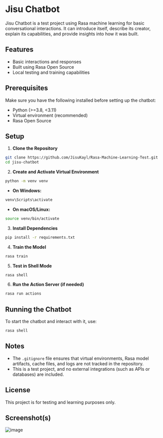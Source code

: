 # Jisu Chatbot

Jisu Chatbot is a test project using Rasa machine learning for basic conversational interactions. It can introduce itself, describe its creator, explain its capabilities, and provide insights into how it was built.

## Features
- Basic interactions and responses
- Built using Rasa Open Source
- Local testing and training capabilities

## Prerequisites
Make sure you have the following installed before setting up the chatbot:
- Python (>=3.8, <3.11)
- Virtual environment (recommended)
- Rasa Open Source

## Setup

1. **Clone the Repository**
```sh
git clone https://github.com/JisuKayl/Rasa-Machine-Learning-Test.git
cd jisu-chatbot
```

2. **Create and Activate Virtual Environment**
```sh
python -m venv venv
```
- **On Windows:**
```sh
venv\Scripts\activate
```
- **On macOS/Linux:**
```sh
source venv/bin/activate
```

3. **Install Dependencies**
```sh
pip install -r requirements.txt
```

4. **Train the Model**
```sh
rasa train
```

5. **Test in Shell Mode**
```sh
rasa shell
```

6. **Run the Action Server (if needed)**
```sh
rasa run actions
```

## Running the Chatbot
To start the chatbot and interact with it, use:
```sh
rasa shell
```

## Notes
- The `.gitignore` file ensures that virtual environments, Rasa model artifacts, cache files, and logs are not tracked in the repository.
- This is a test project, and no external integrations (such as APIs or databases) are included.

## License
This project is for testing and learning purposes only.

## Screenshot(s)
![image](https://github.com/user-attachments/assets/86fd609a-abfa-4e31-a41b-74aad4f1c0be)
